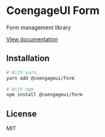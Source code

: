 # CoengageUI Form

Form management library

[View documentation](https://coengage.dev/)

## Installation

```sh
# With yarn
yarn add @coengageui/form

# With npm
npm install @coengageui/form
```

## License

MIT
